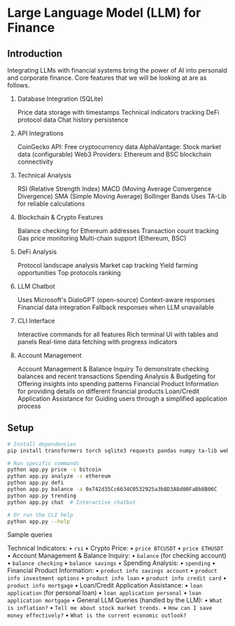 # Large Language Model (LLM) for Finance

## Introduction

Integrating LLMs with financial systems bring the power of AI into personald and corporate finance. Core features that we will be looking at are as follows.

1. Database Integration (SQLite)

    Price data storage with timestamps
    Technical indicators tracking
    DeFi protocol data
    Chat history persistence

2. API Integrations

    CoinGecko API: Free cryptocurrency data
    AlphaVantage: Stock market data (configurable)
    Web3 Providers: Ethereum and BSC blockchain connectivity

3. Technical Analysis

    RSI (Relative Strength Index)
    MACD (Moving Average Convergence Divergence)
    SMA (Simple Moving Average)
    Bollinger Bands
    Uses TA-Lib for reliable calculations

4. Blockchain & Crypto Features

    Balance checking for Ethereum addresses
    Transaction count tracking
    Gas price monitoring
    Multi-chain support (Ethereum, BSC)

5. DeFi Analysis

    Protocol landscape analysis
    Market cap tracking
    Yield farming opportunities
    Top protocols ranking

6. LLM Chatbot

    Uses Microsoft's DialoGPT (open-source)
    Context-aware responses
    Financial data integration
    Fallback responses when LLM unavailable

7. CLI Interface

    Interactive commands for all features
    Rich terminal UI with tables and panels
    Real-time data fetching with progress indicators

8. Account Management

    Account Management & Balance Inquiry To demonstrate checking balances and recent transactions
    Spending Analysis & Budgeting for Offering insights into spending patterns
    Financial Product Information for providing details on different financial products
    Loan/Credit Application Assistance for Guiding users through a simplified application process

## Setup

```bash
# Install dependencies
pip install transformers torch sqlite3 requests pandas numpy ta-lib web3 ccxt click rich

# Run specific commands
python app.py price -s bitcoin
python app.py analyze -s ethereum
python app.py defi
python app.py balance -a 0x742d35Cc6634C0532925a3b8D3A8d00FaBb8B06C
python app.py trending
python app.py chat  # Interactive chatbot

# Or run the CLI help
python app.py --help
```

Sample queries

Technical Indicators:
	•	`rsi`
	•	Crypto Price:
	•	`price BTCUSDT`
	•	`price ETHUSDT`
	•	Account Management & Balance Inquiry:
	•	`balance` (for checking account)
	•	`balance checking`
	•	`balance savings`
	•	Spending Analysis:
	•	`spending`
	•	Financial Product Information:
	•	`product info savings account`
	•	`product info investment options`
	•	`product info loan`
	•	`product info credit card`
	•	`product info mortgage`
	•	Loan/Credit Application Assistance:
    •	`loan application` (for personal loan)
	•	`loan application personal`
	•	`loan application mortgage`
	•	General LLM Queries (handled by the LLM):
	•	`What is inflation?`
	•	`Tell me about stock market trends.`
	•	`How can I save money effectively?`
	•	`What is the current economic outlook?`